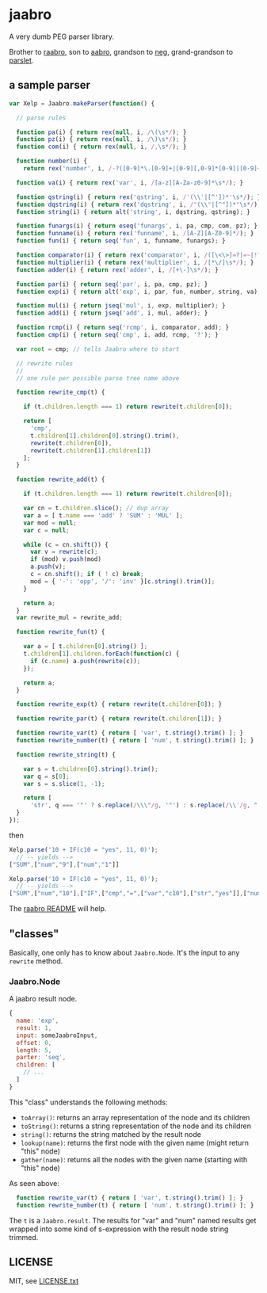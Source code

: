 
# jaabro

A very dumb PEG parser library.

Brother to [raabro](https://github.com/jmettraux/raabro), son to [aabro](https://github.com/flon-io/aabro), grandson to [neg](https://github.com/jmettraux/neg), grand-grandson to [parslet](https://github.com/kschiess/parslet).


## a sample parser

```js
var Xelp = Jaabro.makeParser(function() {

  // parse rules

  function pa(i) { return rex(null, i, /\(\s*/); }
  function pz(i) { return rex(null, i, /\)\s*/); }
  function com(i) { return rex(null, i, /,\s*/); }

  function number(i) {
    return rex('number', i, /-?([0-9]*\.[0-9]+|[0-9][,0-9]*[0-9]|[0-9]+)\s*/); }

  function va(i) { return rex('var', i, /[a-z][A-Za-z0-9]*\s*/); }

  function qstring(i) { return rex('qstring', i, /'(\\'|[^'])*'\s*/); }
  function dqstring(i) { return rex('dqstring', i, /"(\\"|[^"])*"\s*/); }
  function string(i) { return alt('string', i, dqstring, qstring); }

  function funargs(i) { return eseq('funargs', i, pa, cmp, com, pz); }
  function funname(i) { return rex('funname', i, /[A-Z][A-Z0-9]*/); }
  function fun(i) { return seq('fun', i, funname, funargs); }

  function comparator(i) { return rex('comparator', i, /([\<\>]=?|=~|!?=)\s*/); }
  function multiplier(i) { return rex('multiplier', i, /[*\/]\s*/); }
  function adder(i) { return rex('adder', i, /[+\-]\s*/); }

  function par(i) { return seq('par', i, pa, cmp, pz); }
  function exp(i) { return alt('exp', i, par, fun, number, string, va); }

  function mul(i) { return jseq('mul', i, exp, multiplier); }
  function add(i) { return jseq('add', i, mul, adder); }

  function rcmp(i) { return seq('rcmp', i, comparator, add); }
  function cmp(i) { return seq('cmp', i, add, rcmp, '?'); }

  var root = cmp; // tells Jaabro where to start

  // rewrite rules
  //
  // one rule per possible parse tree name above

  function rewrite_cmp(t) {

    if (t.children.length === 1) return rewrite(t.children[0]);

    return [
      'cmp',
      t.children[1].children[0].string().trim(),
      rewrite(t.children[0]),
      rewrite(t.children[1].children[1])
    ];
  }

  function rewrite_add(t) {

    if (t.children.length === 1) return rewrite(t.children[0]);

    var cn = t.children.slice(); // dup array
    var a = [ t.name === 'add' ? 'SUM' : 'MUL' ];
    var mod = null;
    var c = null;

    while (c = cn.shift()) {
      var v = rewrite(c);
      if (mod) v.push(mod)
      a.push(v);
      c = cn.shift(); if ( ! c) break;
      mod = { '-': 'opp', '/': 'inv' }[c.string().trim()];
    }

    return a;
  }
  var rewrite_mul = rewrite_add;

  function rewrite_fun(t) {

    var a = [ t.children[0].string() ];
    t.children[1].children.forEach(function(c) {
      if (c.name) a.push(rewrite(c));
    });

    return a;
  }

  function rewrite_exp(t) { return rewrite(t.children[0]); }

  function rewrite_par(t) { return rewrite(t.children[1]); }

  function rewrite_var(t) { return [ 'var', t.string().trim() ]; }
  function rewrite_number(t) { return [ 'num', t.string().trim() ]; }

  function rewrite_string(t) {

    var s = t.children[0].string().trim();
    var q = s[0];
    var s = s.slice(1, -1);

    return [
      'str', q === '"' ? s.replace(/\\\"/g, '"') : s.replace(/\\'/g, "'") ];
  }
});
```

then

```js
Xelp.parse('10 + IF(c10 = "yes", 11, 0)');
  // -- yields -->
["SUM",["num","9"],["num","1"]]

Xelp.parse('10 + IF(c10 = "yes", 11, 0)');
  // -- yields -->
["SUM",["num","10"],["IF",["cmp","=",["var","c10"],["str","yes"]],["num","11"],["num","0"]]]
```

The [raabro README](https://github.com/jmettraux/raabro#readme) will help.


## "classes"

Basically, one only has to know about `Jaabro.Node`. It's the input to any `rewrite` method.

### Jaabro.Node

A jaabro result node.

```js
{
  name: 'exp',
  result: 1,
  input: someJaabroInput,
  offset: 0,
  length: 5,
  parter: 'seq',
  children: [
    // ...
  ]
}
```

This "class" understands the following methods:

* `toArray()`: returns an array representation of the node and its children
* `toString()`: returns a string representation of the node and its children
* `string()`: returns the string matched by the result node
* `lookup(name)`: returns the first node with the given name (might return "this" node)
* `gather(name)`: returns all the nodes with the given name (starting with "this" node)

As seen above:
```js
  function rewrite_var(t) { return [ 'var', t.string().trim() ]; }
  function rewrite_number(t) { return [ 'num', t.string().trim() ]; }
```
The `t` is a `Jaabro.result`. The results for "var" and "num" named results get wrapped into some kind of s-expression with the result node string trimmed.


## LICENSE

MIT, see [LICENSE.txt](LICENSE.txt)


